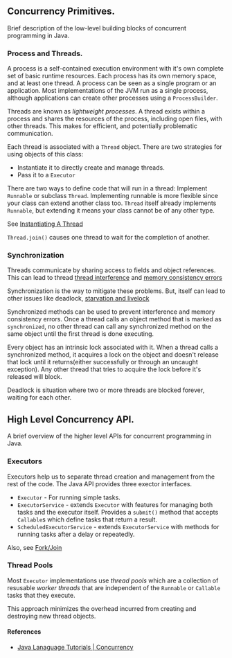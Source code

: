 ## Concurrency Primitives.

Brief description of the low-level building blocks of concurrent programming in Java.

### Process and Threads.

A process is a self-contained execution environment with it's own complete set of basic runtime resources. Each process has its own memory space, and at least one thread. A process can be seen as a single program or an application. Most implementations of the JVM run as a single process, although applications can create other processes using a `ProcessBuilder`.

Threads are known as _lightweight processes_. A thread exists within a process and shares the resources of the process, including open files, with other threads. This makes for efficient, and potentially problematic communication.

Each thread is associated with a `Thread` object. There are two strategies for using objects of this class:
* Instantiate it to directly create and manage threads.
* Pass it to a `Executor`


There are two ways to define code that will run in a thread: Implement `Runnable` or subclass `Thread`. Implementing runnable is more flexible since your class can extend another class too.
`Thread` itself already implements `Runnable`, but extending it means your class cannot be of any other type.

See [Instantiating A Thread](https://docs.oracle.com/javase/tutorial/essential/concurrency/runthread.html)

`Thread.join()` causes one thread to wait for the completion of another. 

### Synchronization

Threads communicate by sharing access to fields and object references. This can lead to thread [thread interference](https://docs.oracle.com/javase/tutorial/essential/concurrency/interfere.html) and [memory consistency errors](https://docs.oracle.com/javase/tutorial/essential/concurrency/memconsist.html)

Synchronization is the way to mitigate these problems. But, itself can lead to other issues like deadlock, [starvation and livelock](https://docs.oracle.com/javase/tutorial/essential/concurrency/starvelive.html)

Synchronized methods can be used to prevent interference and memory consistency errors. Once a thread calls an object method that is marked as `synchronized`, no other thread can call any synchronized method on the same object until the first thread is done executing.

Every object has an intrinsic lock associated with it. When a thread calls a synchronized method, it acquires a lock on the object and doesn't release that lock until it returns(either successfully or through an uncaught exception). Any other thread that tries to acquire the lock before it's released will block.

Deadlock is situation where two or more threads are blocked forever, waiting for each other. 

## High Level Concurrency API.

A brief overview of the higher level APIs for concurrent programming in Java. 

### Executors

Executors help us to separate thread creation and management from the rest of the code. The Java API provides three exector interfaces.

* `Executor` - For running simple tasks.
* `ExecutorService` - extends `Executor` with features for managing both tasks and the executor itself. Provides a `submit()` method that accepts `Callable`s which define tasks that return a result.
* `ScheduledExecutorService` - extends `ExecutorService` with methods for running tasks after a delay or repeatedly.

Also, see [Fork/Join](https://docs.oracle.com/javase/tutorial/essential/concurrency/forkjoin.html)

### Thread Pools

Most `Executor` implementations use _thread pools_ which are a collection of resusable _worker threads_ that are independent of the `Runnable` or `Callable` tasks that they execute.

This approach minimizes the overhead incurred from creating and destroying new thread objects.


#### References

* [Java Lanaguage Tutorials | Concurrency](https://docs.oracle.com/javase/tutorial/essential/concurrency/index.html)
